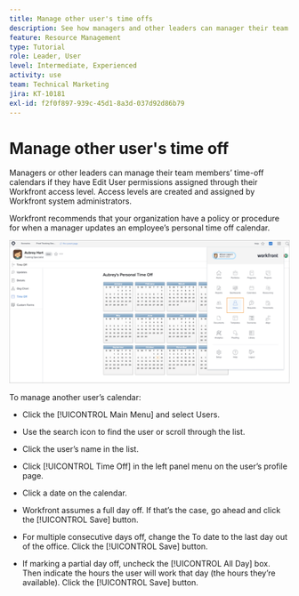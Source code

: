 ```yaml
---
title: Manage other user's time offs
description: See how managers and other leaders can manager their team's time off calendars.
feature: Resource Management
type: Tutorial
role: Leader, User
level: Intermediate, Experienced
activity: use
team: Technical Marketing
jira: KT-10181
exl-id: f2f0f897-939c-45d1-8a3d-037d92d86b79
---
```

# Manage other user's time off

Managers or other leaders can manage their team members’ time-off calendars if they have Edit User permissions assigned through their Workfront access level. Access levels are created and assigned by Workfront system administrators.

Workfront recommends that your organization have a policy or procedure for when a manager updates an employee’s personal time off calendar.

![user in main menu](assets/mouto_01.png)

To manage another user’s calendar:

* Click the [!UICONTROL Main Menu] and select Users.

* Use the search icon to find the user or scroll through the list.

* Click the user’s name in the list.

* Click [!UICONTROL Time Off] in the left panel menu on the user’s profile page.

* Click a date on the calendar.

* Workfront assumes a full day off. If that’s the case, go ahead and click the [!UICONTROL Save] button.

* For multiple consecutive days off, change the To date to the last day out of the office. Click the [!UICONTROL Save] button.

* If marking a partial day off, uncheck the [!UICONTROL All Day] box. Then indicate the hours the user will work that day (the hours they’re available). Click the [!UICONTROL Save] button.
